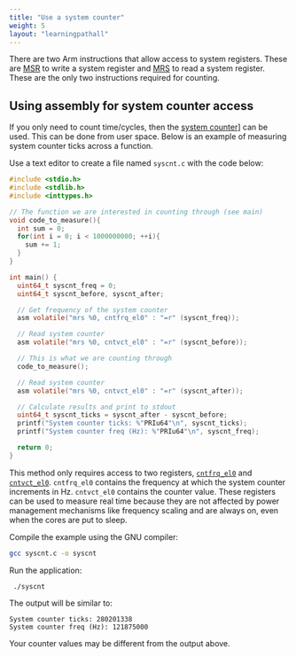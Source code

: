 ```yaml
---
title: "Use a system counter"
weight: 5
layout: "learningpathall"
---
```


There are two Arm instructions that allow access to system registers. These are [MSR](https://developer.arm.com/documentation/dui0489/i/arm-and-thumb-instructions/msr--arm-register-to-system-coprocessor-register-) to write a system register and [MRS](https://developer.arm.com/documentation/dui0489/i/arm-and-thumb-instructions/mrs--system-coprocessor-register-to-arm-register-) to read a system register. These are the only two instructions required for counting.

## Using assembly for system counter access

If you only need to count time/cycles, then the [system counter](https://developer.arm.com/documentation/102379/0102/System-Counter?lang=en)] can be used. This can be done from user space. Below is an example of measuring system counter ticks across a function.

Use a text editor to create a file named `syscnt.c` with the code below:

```C
#include <stdio.h>
#include <stdlib.h>
#include <inttypes.h>

// The function we are interested in counting through (see main)
void code_to_measure(){
  int sum = 0;
  for(int i = 0; i < 1000000000; ++i){
    sum += 1;
  }
}

int main() {
  uint64_t syscnt_freq = 0;
  uint64_t syscnt_before, syscnt_after;

  // Get frequency of the system counter
  asm volatile("mrs %0, cntfrq_el0" : "=r" (syscnt_freq));

  // Read system counter
  asm volatile("mrs %0, cntvct_el0" : "=r" (syscnt_before));

  // This is what we are counting through
  code_to_measure();

  // Read system counter
  asm volatile("mrs %0, cntvct_el0" : "=r" (syscnt_after));

  // Calculate results and print to stdout
  uint64_t syscnt_ticks = syscnt_after - syscnt_before;
  printf("System counter ticks: %"PRIu64"\n", syscnt_ticks);
  printf("System counter freq (Hz): %"PRIu64"\n", syscnt_freq);

  return 0;
}
```
This method only requires access to two registers, [`cntfrq_el0`](https://developer.arm.com/documentation/ddi0595/2020-12/AArch64-Registers/CNTFRQ-EL0--Counter-timer-Frequency-register?lang=en) and [`cntvct_el0`](https://developer.arm.com/documentation/ddi0595/2020-12/AArch64-Registers/CNTVCT-EL0--Counter-timer-Virtual-Count-register?lang=en). `cntfrq_el0` contains the frequency at which the system counter increments in Hz. `cntvct_el0` contains the counter value. These registers can be used to measure real time because they are not affected by power management mechanisms like frequency scaling and are always on, even when the cores are put to sleep.

Compile the example using the GNU compiler:

``` bash
gcc syscnt.c -o syscnt
```

Run the application:

``` console
 ./syscnt
 ```
 
The output will be similar to:

 ```output
System counter ticks: 280201338
System counter freq (Hz): 121875000
```

Your counter values may be different from the output above.
